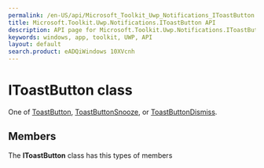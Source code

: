 ```yaml
---
permalink: /en-US/api/Microsoft_Toolkit_Uwp_Notifications_IToastButton.htm
title: Microsoft.Toolkit.Uwp.Notifications.IToastButton API 
description: API page for Microsoft.Toolkit.Uwp.Notifications.IToastButton
keywords: windows, app, toolkit, UWP, API
layout: default
search.product: eADQiWindows 10XVcnh
---
```



# IToastButton class

One of [ToastButton](Microsoft_Toolkit_Uwp_Notifications_ToastButton.htm), [ToastButtonSnooze](Microsoft_Toolkit_Uwp_Notifications_ToastButtonSnooze.htm), or [ToastButtonDismiss](Microsoft_Toolkit_Uwp_Notifications_ToastButtonDismiss.htm).

## Members

The **IToastButton** class has this types of members

